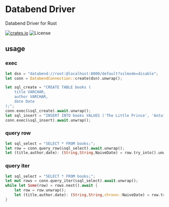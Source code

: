 # Databend Driver

Databend Driver for Rust

[![crates.io](https://img.shields.io/crates/v/databend-driver.svg)](https://crates.io/crates/databend-driver)
![License](https://img.shields.io/crates/l/databend-driver.svg)

## usage


### exec

```rust
let dsn = "databend://root:@localhost:8000/default?sslmode=disable";
let conn = DatabendConnection::create(dsn).unwrap();

let sql_create = "CREATE TABLE books (
    title VARCHAR,
    author VARCHAR,
    date Date
);";
conn.exec(&sql_create).await.unwrap();
let sql_insert = "INSERT INTO books VALUES ('The Little Prince', 'Antoine de Saint-Exupéry', '1943-04-06');";
conn.exec(&sql_insert).await.unwrap();
```

### query row

```rust
let sql_select = "SELECT * FROM books;";
let row = conn.query_row(&sql_select).await.unwrap();
let (title,author,date): (String,String,NaiveDate) = row.try_into().unwrap();
```

### query iter

```rust
let sql_select = "SELECT * FROM books;";
let mut rows = conn.query_iter(&sql_select).await.unwrap();
while let Some(row) = rows.next().await {
    let row = row.unwrap();
    let (title,author,date): (String,String,chrono::NaiveDate) = row.try_into().unwrap();
}
```
